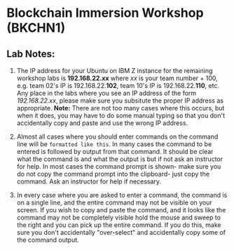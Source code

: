 # Blockchain Immersion Workshop (BKCHN1)
 
## Lab Notes:

1) The IP address for your Ubuntu on IBM Z instance for the remaining workshop labs is **192.168.22.xx** where *xx* is your team number + 100,  e.g.  team 02's IP is 192.168.22.**102**, team 10's IP is 192.168.22.**110**, etc. Any place in the labs where you see an IP address of the form *192.168.22.xx*, please make sure you subsitute the proper IP address as appropriate.  **Note:** There are not too many cases where this occurs, but when it does, you may have to do some manual typing so that you don't accidentally copy and paste and use the wrong IP address.

2) Almost all cases where you should enter commands on the command line will be ```formatted like this```.  In many cases the command to be entered is followed by output from that command.  It should be clear what the command is and what the output is but if not ask an instructor for help.  In most cases the command prompt is shown-  make sure you do not copy the command prompt into the clipboard- just copy the command.  Ask an instructor for help if necessary.

3) In every case where you are asked to enter a command,  the command is on a single line, and the entire command may not be visible on your screen.   If you wish to copy and paste the command, and it looks like the command may not be completely visible hold the mouse and sweep to the right and you can pick up the entire command.  If you do this, make sure you don't accidentally "over-select" and accidentally copy some of the command output.

